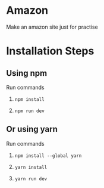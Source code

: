 # Amazon

Make an amazon site just for practise

# Installation Steps

## Using npm

Run commands

1. `npm install`

2) `npm run dev`

## Or using yarn

Run commands

1. `npm install --global yarn`

2. `yarn install`

3. `yarn run dev`
